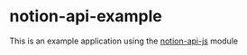 # notion-api-example

This is an example application using the [notion-api-js](https://www.npmjs.com/package/notion-api-js) module
